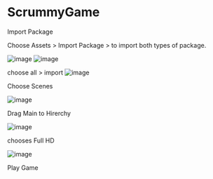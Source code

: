 # ScrummyGame
Import Package

Choose Assets > Import Package > to import both types of package.

![image](https://user-images.githubusercontent.com/59277896/206382106-8d38a0bd-8d6a-4461-a447-b336614c5c9e.png)
![image](https://user-images.githubusercontent.com/59277896/206383355-8822d588-35eb-416b-98ab-e1f75069ca12.png)

 choose all > import 
 ![image](https://user-images.githubusercontent.com/59277896/206383667-f1ebaee8-be8b-461d-8cab-6734f17cddbd.png)

Choose Scenes 

![image](https://user-images.githubusercontent.com/59277896/206382386-40418fa3-ca03-4761-87b7-d82c090de84b.png)

Drag Main to Hirerchy

![image](https://user-images.githubusercontent.com/59277896/206382924-15543c5d-0336-4e47-a7d3-9298109a3a97.png)

chooses Full HD

![image](https://user-images.githubusercontent.com/59277896/206383143-8f8b92f0-6714-45a5-9abe-45a0fad0fa0d.png)

Play Game


